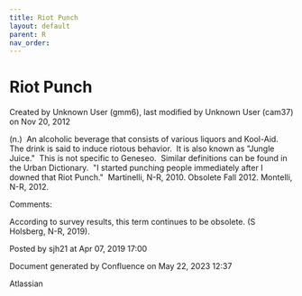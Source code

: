 ```yaml
---
title: Riot Punch
layout: default
parent: R
nav_order:
---
```


# Riot Punch

Created by  Unknown User (gmm6), last modified by  Unknown User (cam37) on Nov 20, 2012

(n.)  An alcoholic beverage that consists of various liquors and Kool-Aid.  The drink is said to induce riotous behavior.  It is also known as &quot;Jungle Juice.&quot;  This is not specific to Geneseo.  Similar definitions can be found in the Urban Dictionary.  &quot;I started punching people immediately after I downed that Riot Punch.&quot;  Martinelli, N-R, 2010. Obsolete Fall 2012. Montelli, N-R, 2012.

Comments:

According to survey results, this term continues to be obsolete. (S Holsberg, N-R, 2019).

Posted by sjh21 at Apr 07, 2019 17:00

Document generated by Confluence on May 22, 2023 12:37

Atlassian

